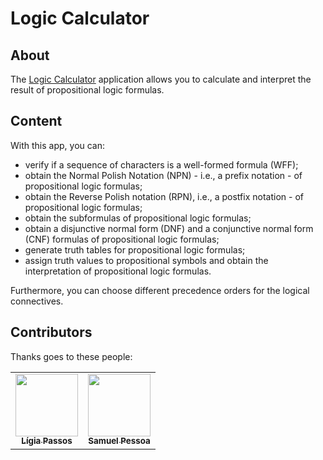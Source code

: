 # Logic Calculator

## About
The [Logic Calculator](https://play.google.com/store/apps/details?id=com.ccomp.logic.calculator) application allows you to calculate and interpret the result of propositional logic formulas.

## Content
With this app, you can:

- verify if a sequence of characters is a well-formed formula (WFF);
- obtain the Normal Polish Notation (NPN) - i.e., a prefix notation - of propositional logic formulas;
- obtain the Reverse Polish notation (RPN), i.e., a postfix notation - of propositional logic formulas;
- obtain the subformulas of propositional logic formulas;
- obtain a disjunctive normal form (DNF) and a conjunctive normal form (CNF) formulas of propositional logic formulas;
- generate truth tables for propositional logic formulas;
- assign truth values ​​to propositional symbols and obtain the interpretation of propositional logic formulas.

Furthermore, you can choose different precedence orders for the logical connectives.

## Contributors
Thanks goes to these people:

<table>
  <tr>
    <td align="center"><a href="https://github.com/ligiapassos"><img src="https://avatars.githubusercontent.com/u/65248618?s=400&v=4" width="100px;" alt=""/><br /><sub><b>Lígia Passos</b></sub></a></td>
    <td align="center"><a href="https://github.com/samuel0711"><img src="https://avatars.githubusercontent.com/u/20281744?s=400&u=5e0bfd5f782de37a30e4be2d1972e0ad90ca1408&v=4" width="100px;" alt=""/><br /><sub><b>Samuel Pessoa</b></sub></a></td>
  </tr>
</table>
